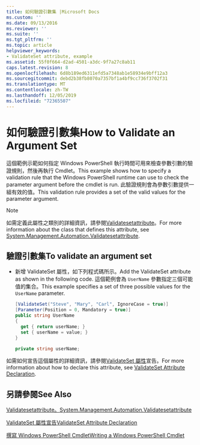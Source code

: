 ```yaml
---
title: 如何驗證引數集 |Microsoft Docs
ms.custom: ''
ms.date: 09/13/2016
ms.reviewer: ''
ms.suite: ''
ms.tgt_pltfrm: ''
ms.topic: article
helpviewer_keywords:
- ValidateSet attribute, example
ms.assetid: 55f0f664-d2ad-4501-a3dc-9f7a27c8ab11
caps.latest.revision: 8
ms.openlocfilehash: 6d8b189ed6311efd5a7348ab1e58934e9bff12a3
ms.sourcegitcommit: debd2b38fb8070a7357bf1a4bf9cc736f3702f31
ms.translationtype: MT
ms.contentlocale: zh-TW
ms.lasthandoff: 12/05/2019
ms.locfileid: "72365507"
---
```

# <a name="how-to-validate-an-argument-set"></a><span data-ttu-id="39385-102">如何驗證引數集</span><span class="sxs-lookup"><span data-stu-id="39385-102">How to Validate an Argument Set</span></span>

<span data-ttu-id="39385-103">這個範例示範如何指定 Windows PowerShell 執行時間可用來檢查參數引數的驗證規則，然後再執行 Cmdlet。</span><span class="sxs-lookup"><span data-stu-id="39385-103">This example shows how to specify a validation rule that the Windows PowerShell runtime can use to check the parameter argument before the cmdlet is run.</span></span> <span data-ttu-id="39385-104">此驗證規則會為參數引數提供一組有效的值。</span><span class="sxs-lookup"><span data-stu-id="39385-104">This validation rule provides a set of the valid values for the parameter argument.</span></span>

> [!NOTE]
> <span data-ttu-id="39385-105">如需定義此屬性之類別的詳細資訊，請參閱[Validatesetattribute](/dotnet/api/System.Management.Automation.ValidateSetAttribute)。</span><span class="sxs-lookup"><span data-stu-id="39385-105">For more information about the class that defines this attribute, see [System.Management.Automation.Validatesetattribute](/dotnet/api/System.Management.Automation.ValidateSetAttribute).</span></span>

## <a name="to-validate-an-argument-set"></a><span data-ttu-id="39385-106">驗證引數集</span><span class="sxs-lookup"><span data-stu-id="39385-106">To validate an argument set</span></span>

- <span data-ttu-id="39385-107">新增 ValidateSet 屬性，如下列程式碼所示。</span><span class="sxs-lookup"><span data-stu-id="39385-107">Add the ValidateSet attribute as shown in the following code.</span></span> <span data-ttu-id="39385-108">這個範例會為 `UserName` 參數指定三個可能值的集合。</span><span class="sxs-lookup"><span data-stu-id="39385-108">This example specifies a set of three possible values for the `UserName` parameter.</span></span>

    ```csharp
    [ValidateSet("Steve", "Mary", "Carl", IgnoreCase = true)]
    [Parameter(Position = 0, Mandatory = true)]
    public string UserName
    {
      get { return userName; }
      set { userName = value; }
    }

    private string userName;
    ```

<span data-ttu-id="39385-109">如需如何宣告這個屬性的詳細資訊，請參閱[ValidateSet 屬性](./validateset-attribute-declaration.md)宣告。</span><span class="sxs-lookup"><span data-stu-id="39385-109">For more information about how to declare this attribute, see [ValidateSet Attribute Declaration](./validateset-attribute-declaration.md).</span></span>

## <a name="see-also"></a><span data-ttu-id="39385-110">另請參閱</span><span class="sxs-lookup"><span data-stu-id="39385-110">See Also</span></span>

[<span data-ttu-id="39385-111">Validatesetattribute。</span><span class="sxs-lookup"><span data-stu-id="39385-111">System.Management.Automation.Validatesetattribute</span></span>](/dotnet/api/System.Management.Automation.ValidateSetAttribute)

[<span data-ttu-id="39385-112">ValidateSet 屬性宣告</span><span class="sxs-lookup"><span data-stu-id="39385-112">ValidateSet Attribute Declaration</span></span>](./validateset-attribute-declaration.md)

[<span data-ttu-id="39385-113">撰寫 Windows PowerShell Cmdlet</span><span class="sxs-lookup"><span data-stu-id="39385-113">Writing a Windows PowerShell Cmdlet</span></span>](./writing-a-windows-powershell-cmdlet.md)
